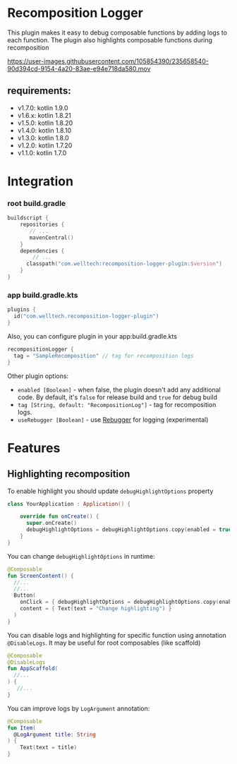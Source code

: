 # Recomposition Logger

This plugin makes it easy to debug composable functions by adding logs to each function.
The plugin also highlights composable functions during recomposition



https://user-images.githubusercontent.com/105854390/235658540-90d394cd-9154-4a20-83ae-e94e718da580.mov



## requirements:
- v1.7.0: kotlin 1.9.0
- v1.6.x: kotlin 1.8.21
- v1.5.0: kotlin 1.8.20
- v1.4.0: kotlin 1.8.10
- v1.3.0: kotlin 1.8.0
- v1.2.0: kotlin 1.7.20
- v1.1.0: kotlin 1.7.0

# Integration
### root build.gradle
```kotlin
buildscript {
    repositories {
       // ...
       mavenCentral()  
    }
    dependencies {
        // ...
      classpath("com.welltech:recomposition-logger-plugin:$version")
    }
}
```

### app build.gradle.kts
```kotlin
plugins {
  id("com.welltech.recomposition-logger-plugin")
}
```

Also, you can configure plugin in your app:build.gradle.kts
```kotlin
recompositionLogger {
  tag = "SampleRecomposition" // tag for recomposition logs
}
```

Other plugin options:
- `enabled [Boolean]` - when false, the plugin doesn't add any additional code. By default, it's `false` for release build and `true` for debug build
- `tag [String, default: "RecompositionLog"]` - tag for recomposition logs.
- `useRebugger [Boolean]` - use [Rebugger](https://github.com/theapache64/rebugger) for logging (experimental)

# Features

## Highlighting recomposition

To enable highlight you should update `debugHighlightOptions` property

```kotlin
class YourApplication : Application() {

    override fun onCreate() {
      super.onCreate()
      debugHighlightOptions = debugHighlightOptions.copy(enabled = true)
    }
}
```

You can change `debugHighlightOptions` in runtime:
```kotlin
@Composable
fun ScreenContent() {
  //...
  //...
  Button(
    onClick = { debugHighlightOptions = debugHighlightOptions.copy(enabled = !debugHighlightOptions.enabled) },
    content = { Text(text = "Change highlighting") }
  )
}
```

You can disable logs and highlighting for specific function using annotation `@DisableLogs`.
It may be useful for root composables (like scaffold)
```kotlin
@Composable
@DisableLogs
fun AppScaffold(
  //...
) {
   //... 
}
```

You can improve logs by `LogArgument` annotation:
```kotlin
@Composable
fun Item(
  @LogArgument title: String
) {
    Text(text = title)
}
```

